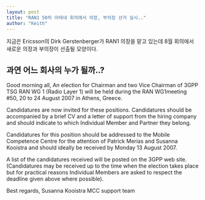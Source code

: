 ```yaml
---
layout: post
title: "RAN1 50차 아테네 회의에서 의장, 부의장 선거 실시.."
author: "Keith"
---
```


지금은 Ericsson의 Dirk Gerstenberger가 RAN1 의장을 맡고 있는데 8월 회의에서 새로운 의장과 부의장이 선출될 모양이다. 

과연 어느 회사의 누가 될까..?
-------------------------------------
Good morning all,
An election for Chairman and two Vice Chairman of 3GPP TSG RAN WG 1 (Radio Layer 1) will be held during the RAN WG1meeting #50, 20 to 24 August 2007 in Athens, Greece. 

Candidatures are now invited for these positions. 
Candidatures should be accompanied by a brief CV and a letter of support from the hiring company and should indicate to which Individual Member and Partner they belong. 

Candidatures for this position should be addressed to the Mobile Competence Centre for the attention of Patrick Merias and Susanna Kooistra and should ideally be received by Monday 13 August 2007.

A list of the candidatures received will be posted on the 3GPP web site. (Candidatures may be received up to the time when the election takes place but for practical reasons Individual Members are asked to respect the deadline given above where possible). 

Best regards,
Susanna Kooistra
MCC support team


